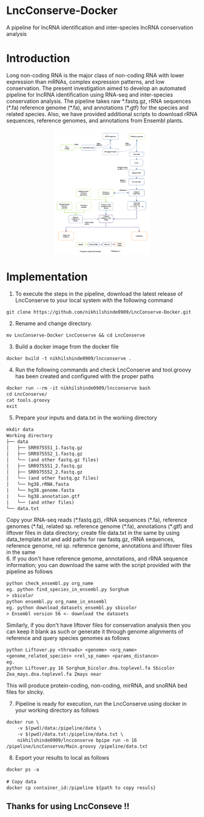 # LncConserve-Docker
A pipeline for lncRNA identification and inter-species lncRNA conservation analysis

# Introduction
Long non-coding RNA is the major class of non-coding RNA with lower expression than mRNAs, complex expression patterns, and low conservation. The present investigation aimed to develop an automated pipeline for lncRNA identification using RNA-seq and inter-species conservation analysis. The pipeline takes raw \*.fastq.gz, rRNA sequences (\*.fa) reference genome (\*.fa), and annotations (\*.gtf) for the species and related species. Also, we have provided additional scripts to download rRNA sequences, reference genomes, and annotations from Ensembl plants.

<p align="center">
  <img src="https://github.com/nikhilshinde0909/LncConserve-Docker/blob/main/LncConserve.png" width=50% height=25%>
</p>

# Implementation
1. To execute the steps in the pipeline, download the latest release of LncConserve to your local system with the following command 
```
git clone https://github.com/nikhilshinde0909/LncConserve-Docker.git
```

2. Rename and change directory.
```
mv LncConserve-Docker LncConserve && cd LncConserve
````

3. Build a docker image from the docker file
```
docker build -t nikhilshinde0909/lncconserve .
```

4. Run the following commands and check LncConserve and tool.groovy has been created and configured with the proper paths
```
docker run --rm -it nikhilshinde0909/lncconserve bash
cd LncConserve/
cat tools.groovy
exit
```

5. Prepare your inputs and data.txt in the working directory
```
mkdir data
Working directory
├── data
│   ├── SRR975551_1.fastq.gz
│   ├── SRR975552_1.fastq.gz
│   └── (and other fastq.gz files)
│   ├── SRR975551_2.fastq.gz
│   ├── SRR975552_2.fastq.gz
│   └── (and other fastq.gz files)
│   └── hg38.rRNA.fasta
|   └── hg38.genome.fasta
|   └── hg38.annotation.gtf
|   └── (and other files)
└── data.txt 
```  
Copy your RNA-seq reads (\*.fastq.gz), rRNA sequences (\*.fa), reference genomes (\*.fa), related sp. reference genome (\*.fa), annotations (\*.gtf) and liftover files in data directory; create file data.txt in the same by using data_template.txt and add paths for raw fastq.gz, rRNA sequences, reference genome, rel sp. reference genome, annotations and liftover files in the same \
6. If you don't have reference genome, annotations, and rRNA sequence information; you can download the same with the script provided with the pipeline as follows
```
python check_ensembl.py org_name
eg. python find_species_in_ensembl.py Sorghum
> sbicolor
python ensembl.py org_name_in_ensembl
eg. python download_datasets_ensembl.py sbicolor
> Ensembl version 56 <- download the datasets
```
Similarly, if you don't have liftover files for conservation analysis then you can keep it blank as such or generate it through genome alignments of reference and query species genomes as follows
```
python Liftover.py <threads> <genome> <org_name> <genome_related_species> <rel_sp_name> <params_distance>
eg.
python Liftover.py 16 Sorghum_bicolor.dna.toplevel.fa Sbicolor Zea_mays.dna.toplevel.fa Zmays near
```

This will produce protein-coding, non-coding, mirRNA, and snoRNA bed files for slncky.

7. Pipeline is ready for execution, run the LncConserve using docker in your working directory as follows
```
docker run \
    -v $(pwd)/data:/pipeline/data \
    -v $(pwd)/data.txt:/pipeline/data.txt \
    nikhilshinde0909/lncconserve bpipe run -n 16 /pipeline/LncConserve/Main.groovy /pipeline/data.txt
```

8. Export your results to local as follows
```# list containers
docker ps -a

# Copy data
docker cp container_id:/pipeline ${path to copy resuls}
```

## Thanks for using LncConseve !!
